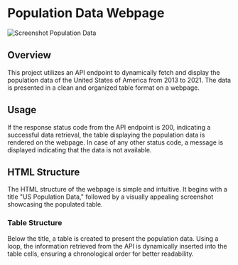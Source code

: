 # Population Data Webpage

![Screenshot Population Data](https://github.com/henrykrain/hw2/assets/120867004/49f9700a-c00c-4cb0-b3e7-7ac0b5016c27)

## Overview

This project utilizes an API endpoint to dynamically fetch and display the population data of the United States of America from 2013 to 2021. The data is presented in a clean and organized table format on a webpage.

## Usage

If the response status code from the API endpoint is 200, indicating a successful data retrieval, the table displaying the population data is rendered on the webpage. In case of any other status code, a message is displayed indicating that the data is not available.

## HTML Structure

The HTML structure of the webpage is simple and intuitive. It begins with a title "US Population Data," followed by a visually appealing screenshot showcasing the populated table.

### Table Structure

Below the title, a table is created to present the population data. Using a loop, the information retrieved from the API is dynamically inserted into the table cells, ensuring a chronological order for better readability.
